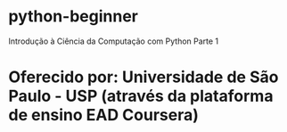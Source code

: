# python-beginner

Introdução à Ciência da Computação com Python Parte 1
# Oferecido por: Universidade de São Paulo - USP (através da plataforma de ensino EAD Coursera)
